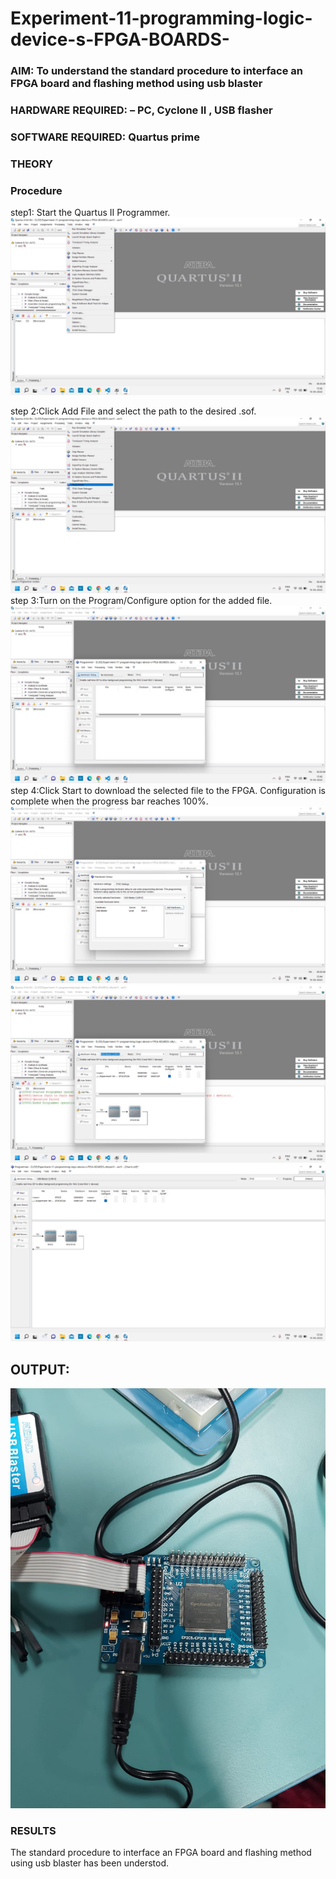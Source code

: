 # Experiment-11-programming-logic-device-s-FPGA-BOARDS-
 ### AIM: To understand the standard procedure to interface an FPGA board and flashing method using usb blaster 
### HARDWARE REQUIRED:  – PC, Cyclone II , USB flasher
### SOFTWARE REQUIRED:   Quartus prime
### THEORY 

### Procedure 
step1: Start the Quartus II Programmer.
![output](https://github.com/gunasekhar159/Experiment-11-programming-logic-device-s-FPGA-BOARDS-/blob/main/11a.png?raw=true)

step 2:Click Add File and select the path to the desired .sof.
![output](https://github.com/gunasekhar159/Experiment-11-programming-logic-device-s-FPGA-BOARDS-/blob/main/11b.png?raw=true)
step 3:Turn on the Program/Configure option for the added file.
![output](https://github.com/gunasekhar159/Experiment-11-programming-logic-device-s-FPGA-BOARDS-/blob/main/11c.png?raw=true)
step 4:Click Start to download the selected file to the FPGA. Configuration is complete when the progress bar reaches 100%.
![output](https://github.com/gunasekhar159/Experiment-11-programming-logic-device-s-FPGA-BOARDS-/blob/main/11d.png?raw=true)
 ![output](https://github.com/gunasekhar159/Experiment-11-programming-logic-device-s-FPGA-BOARDS-/blob/main/11e.png?raw=true)
 ![output](https://github.com/gunasekhar159/Experiment-11-programming-logic-device-s-FPGA-BOARDS-/blob/main/11f.png?raw=true)
 ## OUTPUT:
 ![output](https://github.com/gunasekhar159/Experiment-11-programming-logic-device-s-FPGA-BOARDS-/blob/main/11g.png?raw=true)
### RESULTS

The standard procedure to interface an FPGA board and flashing method using usb blaster has been understod.
